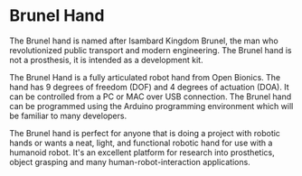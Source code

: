 # Brunel Hand

The Brunel hand is named after Isambard Kingdom Brunel, the man who revolutionized public transport and modern engineering.
The Brunel hand is not a prosthesis, it is intended as a development kit.

The Brunel Hand is a fully articulated robot hand from Open Bionics.  The hand has 9 degrees of freedom (DOF) and 4 degrees of actuation (DOA). It can be controlled from a PC or MAC over USB connection. The Brunel hand can be programmed using the Arduino programming environment which will be familiar to many developers.

The Brunel hand is perfect for anyone that is doing a project with robotic hands or wants a neat, light, and functional robotic hand for use with a humanoid robot. It's an excellent platform for research into prosthetics, object grasping and many human-robot-interaction applications.